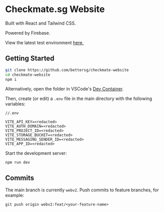 # Checkmate.sg Website

Built with React and Tailwind CSS.

Powered by Firebase.

View the latest test environment [here.](https://checkmate-website--previewcheckmatev2-74pfu549.web.app)

## Getting Started

```bash
git clone https://github.com/bettersg/checkmate-website
cd checkmate-website
npm i
```

Alternatively, open the folder in VSCode's [Dev Container](https://code.visualstudio.com/docs/devcontainers/containers).

Then, create (or edit) a `.env` file in the main directory with the following variables:

```
//.env

VITE_API_KEY=<redacted>
VITE_AUTH_DOMAIN=<redacted>
VITE_PROJECT_ID=<redacted>
VITE_STORAGE_BUCKET=<redacted>
VITE_MESSAGING_SENDER_ID=<redacted>
VITE_APP_ID=<redacted>
```

Start the development server:

```
npm run dev
```

## Commits

The main branch is currently `webv2`. Push commits to feature branches, for example:

```
git push origin webv2:feat/<your-feature-name>
```
